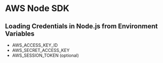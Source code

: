 # AWS Node SDK

## Loading Credentials in Node.js from Environment Variables

- AWS_ACCESS_KEY_ID
- AWS_SECRET_ACCESS_KEY
- AWS_SESSION_TOKEN (optional)
